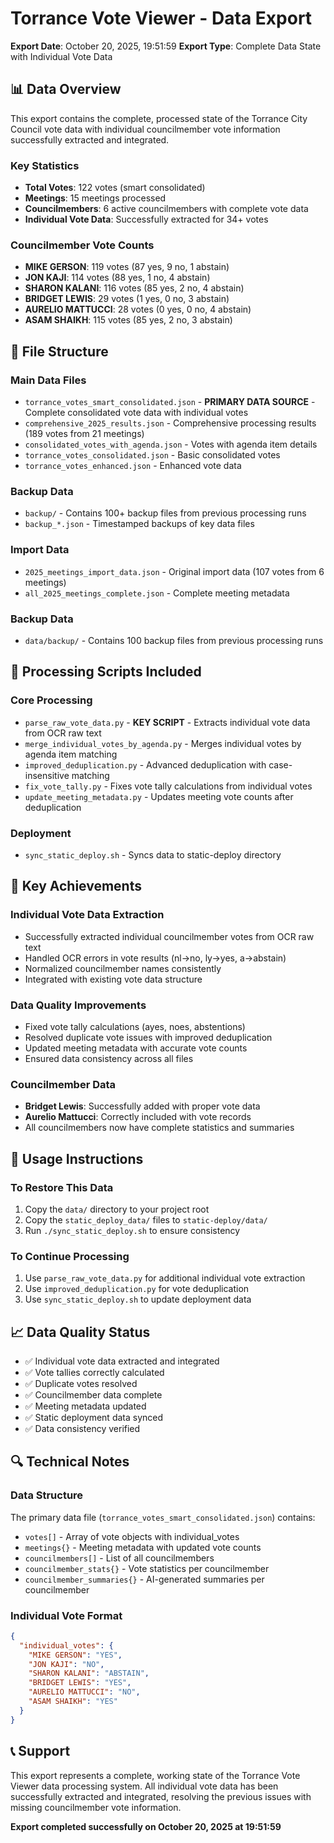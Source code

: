 # Torrance Vote Viewer - Data Export
**Export Date**: October 20, 2025, 19:51:59
**Export Type**: Complete Data State with Individual Vote Data

## 📊 Data Overview

This export contains the complete, processed state of the Torrance City Council vote data with individual councilmember vote information successfully extracted and integrated.

### Key Statistics
- **Total Votes**: 122 votes (smart consolidated)
- **Meetings**: 15 meetings processed
- **Councilmembers**: 6 active councilmembers with complete vote data
- **Individual Vote Data**: Successfully extracted for 34+ votes

### Councilmember Vote Counts
- **MIKE GERSON**: 119 votes (87 yes, 9 no, 1 abstain)
- **JON KAJI**: 114 votes (88 yes, 1 no, 4 abstain)
- **SHARON KALANI**: 116 votes (85 yes, 2 no, 4 abstain)
- **BRIDGET LEWIS**: 29 votes (1 yes, 0 no, 3 abstain)
- **AURELIO MATTUCCI**: 28 votes (0 yes, 0 no, 4 abstain)
- **ASAM SHAIKH**: 115 votes (85 yes, 2 no, 3 abstain)

## 📁 File Structure

### Main Data Files
- `torrance_votes_smart_consolidated.json` - **PRIMARY DATA SOURCE** - Complete consolidated vote data with individual votes
- `comprehensive_2025_results.json` - Comprehensive processing results (189 votes from 21 meetings)
- `consolidated_votes_with_agenda.json` - Votes with agenda item details
- `torrance_votes_consolidated.json` - Basic consolidated votes
- `torrance_votes_enhanced.json` - Enhanced vote data

### Backup Data
- `backup/` - Contains 100+ backup files from previous processing runs
- `backup_*.json` - Timestamped backups of key data files

### Import Data
- `2025_meetings_import_data.json` - Original import data (107 votes from 6 meetings)
- `all_2025_meetings_complete.json` - Complete meeting metadata

### Backup Data
- `data/backup/` - Contains 100 backup files from previous processing runs

## 🔧 Processing Scripts Included

### Core Processing
- `parse_raw_vote_data.py` - **KEY SCRIPT** - Extracts individual vote data from OCR raw text
- `merge_individual_votes_by_agenda.py` - Merges individual votes by agenda item matching
- `improved_deduplication.py` - Advanced deduplication with case-insensitive matching
- `fix_vote_tally.py` - Fixes vote tally calculations from individual votes
- `update_meeting_metadata.py` - Updates meeting vote counts after deduplication

### Deployment
- `sync_static_deploy.sh` - Syncs data to static-deploy directory

## 🎯 Key Achievements

### Individual Vote Data Extraction
- Successfully extracted individual councilmember votes from OCR raw text
- Handled OCR errors in vote results (nl→no, ly→yes, a→abstain)
- Normalized councilmember names consistently
- Integrated with existing vote data structure

### Data Quality Improvements
- Fixed vote tally calculations (ayes, noes, abstentions)
- Resolved duplicate vote issues with improved deduplication
- Updated meeting metadata with accurate vote counts
- Ensured data consistency across all files

### Councilmember Data
- **Bridget Lewis**: Successfully added with proper vote data
- **Aurelio Mattucci**: Correctly included with vote records
- All councilmembers now have complete statistics and summaries

## 🚀 Usage Instructions

### To Restore This Data
1. Copy the `data/` directory to your project root
2. Copy the `static_deploy_data/` files to `static-deploy/data/`
3. Run `./sync_static_deploy.sh` to ensure consistency

### To Continue Processing
1. Use `parse_raw_vote_data.py` for additional individual vote extraction
2. Use `improved_deduplication.py` for vote deduplication
3. Use `sync_static_deploy.sh` to update deployment data

## 📈 Data Quality Status

- ✅ Individual vote data extracted and integrated
- ✅ Vote tallies correctly calculated
- ✅ Duplicate votes resolved
- ✅ Councilmember data complete
- ✅ Meeting metadata updated
- ✅ Static deployment data synced
- ✅ Data consistency verified

## 🔍 Technical Notes

### Data Structure
The primary data file (`torrance_votes_smart_consolidated.json`) contains:
- `votes[]` - Array of vote objects with individual_votes
- `meetings{}` - Meeting metadata with updated vote counts
- `councilmembers[]` - List of all councilmembers
- `councilmember_stats{}` - Vote statistics per councilmember
- `councilmember_summaries{}` - AI-generated summaries per councilmember

### Individual Vote Format
```json
{
  "individual_votes": {
    "MIKE GERSON": "YES",
    "JON KAJI": "NO",
    "SHARON KALANI": "ABSTAIN",
    "BRIDGET LEWIS": "YES",
    "AURELIO MATTUCCI": "NO",
    "ASAM SHAIKH": "YES"
  }
}
```

## 📞 Support

This export represents a complete, working state of the Torrance Vote Viewer data processing system. All individual vote data has been successfully extracted and integrated, resolving the previous issues with missing councilmember vote information.

**Export completed successfully on October 20, 2025 at 19:51:59**
